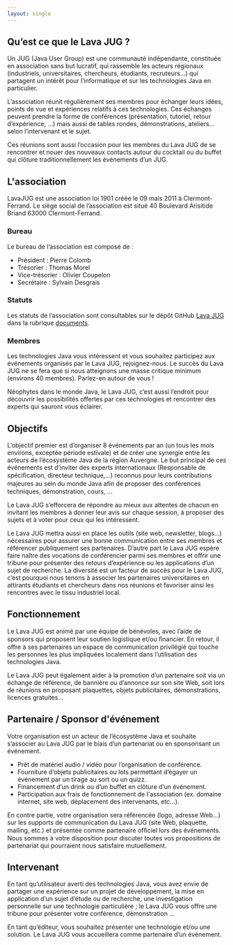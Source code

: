 ```yaml
---
layout: single
---
```


## Qu’est ce que le Lava JUG ?
Un JUG (Java User Group) est une communauté indépendante, constituée en association sans but lucratif, qui rassemble les acteurs régionaux (industriels, universitaires, chercheurs, étudiants, recruteurs…) qui partagent un intérêt pour lʼinformatique et sur les technologies Java en particulier.

Lʼassociation réunit régulièrement ses membres pour échanger leurs idées, points de vue et expériences relatifs à ces technologies. Ces échanges peuvent prendre la forme de conférences (présentation, tutoriel, retour dʼexpérience, ...) mais aussi de tables rondes, démonstrations, ateliers… selon lʼintervenant et le sujet.

Ces réunions sont aussi lʼoccasion pour les membres du Lava JUG de se rencontrer et nouer des nouveaux contacts autour du cocktail ou du buffet qui clôture traditionnellement les événements dʼun JUG.

## L'association

LavaJUG est une association loi 1901 créée le 09 mais 2011 à Clermont-Ferrand. Le siège social de l’association est situé 40 Boulevard Arisitide Briand 63000 Clermont-Ferrand.

### Bureau 

Le bureau de l’association est composé de :

* Président : Pierre Colomb
* Trésorier : Thomas Morel
* Vice-trésorier : Olivier Coupelon
* Secrétaire : Sylvain Desgrais

### Statuts

Les statuts de l’association sont consultables sur le dépôt GitHub [Lava JUG](https://github.com/LavaJUG) dans la rubrique [documents](https://github.com/LavaJUG/documents/blob/master/Statuts_LavaJUG.md).

### Membres

Les technologies Java vous intéressent et vous souhaitez participez aux événements organisés par le Lava JUG, rejoignez-nous. Le succès du Lava JUG ne se fera que si nous atteignons une masse critique minimum (environs 40 membres). Parlez-en autour de vous !

Néophytes dans le monde Java, le Lava JUG, cʼest aussi lʼendroit pour découvrir les possibilités offertes par ces technologies et rencontrer des experts qui sauront vous éclairer.

## Objectifs

Lʼobjectif premier est dʼorganiser 8 événements par an (un tous les mois environs, exceptée période estivale) et de créer une synergie entre les acteurs de lʼécosystème Java de la région Auvergne. Le but principal de ces événements est dʼinviter des experts internationaux (Responsable de spéciﬁcation, directeur technique,...) reconnus pour leurs contributions majeures au sein du monde Java aﬁn de proposer des conférences techniques, démonstration, cours, ... 

Le Lava JUG sʼefforcera de répondre au mieux aux attentes de chacun en invitant les membres à donner leur avis sur chaque session, à proposer des sujets et à voter pour ceux qui les intéressent.

Le Lava JUG mettra aussi en place les outils (site web, newsletter, blogs…) nécessaires pour assurer une bonne communication entre ses membres et référencer publiquement ses partenaires. Dʼautre part le Lava JUG espère faire naître des vocations de conférencier parmi ses membres et offrir une tribune pour présenter des retours dʼexpérience ou les applications dʼun sujet de recherche. La diversité est un facteur de succès pour le Lava JUG, cʼest pourquoi nous tenons à associer les partenaires universitaires en attirants étudiants et chercheurs dans nos réunions et favoriser ainsi les rencontres avec le tissu industriel local. 

## Fonctionnement

Le Lava JUG est animé par une équipe de bénévoles, avec lʼaide de sponsors qui proposent leur soutien logistique et/ou ﬁnancier. En retour, il offre à ses partenaires un espace de communication privilégié qui touche les personnes les plus impliquées localement dans lʼutilisation des technologies Java.

Le Lava JUG peut également aider à la promotion dʼun partenaire soit via un échange de référence, de bannière ou dʼannonce sur son site Web, soit lors de réunions en proposant plaquettes, objets publicitaires, démonstrations, licences gratuites…

## Partenaire / Sponsor d'événement

Votre organisation est un acteur de lʼécosystème Java et souhaite sʼassocier au Lava JUG par le biais dʼun partenariat ou en sponsorisant un événement.

* Prêt de matériel audio / vidéo pour lʼorganisation de conférence.
* Fourniture dʼobjets publicitaires ou lots permettant dʼégayer un événement par un tirage au sort ou un quizz.
* Financement dʼun drink ou dʼun buffet en clôture dʼun événement.
* Participation aux frais de fonctionnement de l'association (ex. domaine internet, site web, déplacement des intervenants, etc...).

En contre partie, votre organisation sera référencée (logo, adresse Web…) sur les supports de communication du Lava JUG (site Web, plaquette, mailing, etc.) et présentée comme partenaire ofﬁciel lors des événements. Nous sommes à votre disposition pour discuter toutes vos propositions de partenariat qui pourraient nous satisfaire mutuellement.

## Intervenant

En tant quʼutilisateur averti des technologies Java, vous avez envie de partager une expérience sur un projet de développement, la mise en application dʼun sujet dʼétude ou de recherche, une investigation personnelle sur une technologie particulière ; le Lava JUG vous offre une tribune pour présenter votre conférence, démonstration …

En tant quʼéditeur, vous souhaitez présenter une technologie et/ou une solution. Le Lava JUG vous accueillera comme partenaire dʼun événement.
